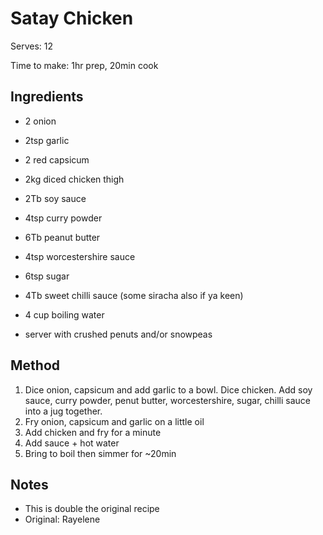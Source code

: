 # Satay Chicken

Serves: 12

Time to make: 1hr prep, 20min cook

## Ingredients

* 2 onion
* 2tsp garlic
* 2 red capsicum
* 2kg diced chicken thigh
* 2Tb soy sauce
* 4tsp curry powder
* 6Tb peanut butter
* 4tsp worcestershire sauce
* 6tsp sugar
* 4Tb sweet chilli sauce (some siracha also if ya keen)
* 4 cup boiling water

* server with crushed penuts and/or snowpeas

## Method

1. Dice onion, capsicum and add garlic to a bowl. Dice chicken. Add soy sauce, curry powder, penut butter, worcestershire, sugar, chilli sauce into a jug together.
2. Fry onion, capsicum and garlic on a little oil
3. Add chicken and fry for a minute
4. Add sauce + hot water
5. Bring to boil then simmer for ~20min

## Notes

* This is double the original recipe
* Original: Rayelene
